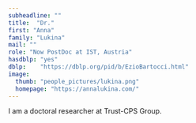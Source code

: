 ```yaml
---
subheadline: ""
title:  "Dr."
first: "Anna"
family: "Lukina"
mail: ""
role: "Now PostDoc at IST, Austria"
hasdblp: "yes"
dblp:    "https://dblp.org/pid/b/EzioBartocci.html"
image:
  thumb: "people_pictures/lukina.png"
  homepage: "https://annalukina.com/"
---
```


<!--more-->

I am a doctoral researcher at Trust-CPS Group.
